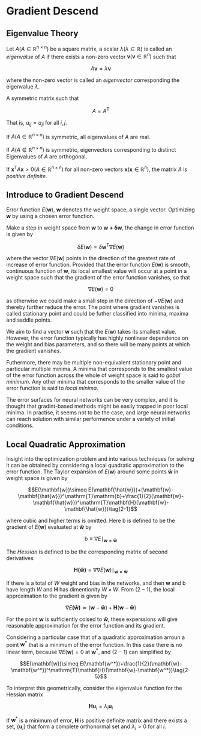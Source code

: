 
# Gradient Descend

## Eigenvalue Theory 
Let $A(A\in \mathbb{R}^{n\times n})$ be a square matrix, a scalar $\lambda (\lambda\in\mathbb{R})$ is called an *eigenvalue* of $A$ if there exists a non-zero vector $\mathbf{v}(\mathbf{v}\in\mathbb{R}^{n})$ such that 

$$A\mathbf{v}=\lambda\mathbf{v}$$

where the non-zero vector is called an *eigenvector* corresponding the eigenvalue $\lambda$.

A symmetric matrix such that

$$A=A^\mathrm{T}$$

That is, $a_{ij}=a_{ji}$ for all $i,j$.

If $A(A\in \mathbb{R}^{n\times n})$ is symmetric, all eigenvalues of $A$ are real.

If $A(A\in \mathbb{R}^{n\times n})$ is symmetric, eigenvectors corresponding to distinct Eigenvalues of $A$ are orthogonal.

If $\mathbf{x}^\mathrm{T}A\mathbf{x}>0(A\in \mathbb{R}^{n\times n})$ for all non-zero vectors $\mathbf{x}(\mathbf{x}\in\mathbb{R}^{n})$, the matrix $A$ is *positive definite*.

## Introduce to Gradient Descend

Error function $E(\mathbf{w})$, $\mathbf{w}$ denotes the weight space, a single vector. Optimizing $\mathbf{w}$ by using a chosen error function.

Make a step in weight space from $\mathbf{w}$ to $\mathbf{w+\delta w}$, the change in error function is given by

$$\delta E(\mathbf{w})=\delta \mathbf{w}^\mathrm{T}\nabla E(\mathbf{w})\tag{1-1}$$

where the vector $\nabla E(\mathbf{w})$ points in the direction of the greatest rate of increase of error function. Provided that the error function $E(\mathbf{w})$ is smooth, continuous function of $\mathbf{w}$, its local smallest value will occur at a point in a weight space such that the gradient of the error function vanishes, so that 

$$\nabla E(\mathbf{w})=0 \tag{1-2}$$

as otherwise we could make a small step in the direction of $-\nabla E(\mathbf{w})$ and thereby further reduce the error. The point where gradient vanishes is called stationary point and could be futher classified into minima, maxima and saddle points.

We aim to find a vector $\mathbf{w}$ such that the $E(\mathbf{w})$ takes its smallest value. However, the error function typically has highly nonlinear dependence on the weight and bias parameters, and so there will be many points at which the gradient vanishes. 

Futhermore, there may be multiple non-equivalent stationary point and particular multiple minima. A minima that corresponds to the smallest value of the error function across the whole of weight space is said to *gobal minimum*. Any other minima that corresponds to the smaller value of the error function is said to *local minima*.

The error surfaces for neural networks can be very complex, and it is thought that gradint-based methods might be easily trapped in poor local minima. In practise, it seems not to be the case, and large neural networks can reach solution with similar performence under a variety of initial conditions.

## Local Quadratic Approximation

Insight into the optimization problem and into various techniques for solving it can be obtained by considering a local quadratic approximation to the error function. The Taylor expansion of $E(\mathbf{w})$ around some points $\mathbf{\hat{w}}$ in weight space is given by 

$$E(\mathbf{w})\simeq E(\mathbf{\hat{w}})+(\mathbf{w}-\mathbf{\hat{w}})^\mathrm{T}\mathrm{b}+\frac{1}{2}(\mathbf{w}-\mathbf{\hat{w}})^\mathrm{T}\mathbf{H}(\mathbf{w}-\mathbf{\hat{w}})\tag{2-1}$$

where cubic and higher terms is omitted. Here $\mathrm{b}$ is defined to be the gradient of $E(\mathbf{w})$ evaluated at $\mathbf{\hat{w}}$ by 

$$\mathrm{b}\equiv\nabla E\mid_{\mathbf{w=\hat{w}}}\tag{2-2}$$

The *Hessian* is defined to be the corresponding matrix of second derivatives

$$\mathbf{H(\hat{w})}=\nabla\nabla E(\mathbf{w})\mid_{\mathbf{w=\hat{w}}}\tag{2-3}$$

If there is a total of $W$ weight and bias in the networks, and then $\mathbf{w}$ and $\mathrm{b}$ have length $W$ and $\mathbf{H}$ has dimentionity $W\times W$. From $(2-1)$, the local approximation to the gradient is given by 

$$\nabla E\mathbf{(\hat{w})}\simeq (\mathbf{w}-\mathbf{\hat{w}})+\mathbf{H}(\mathbf{w}-\mathbf{\hat{w}})\tag{2-4}$$

For the point $\mathbf{w}$ is sufficiently colsed to $\mathbf{\hat{w}}$, these experssions will give reasonable approximation for the error function and its gradient.

Considering a particular case that of a quadratic approximation arroun a point $\mathbf{w^*}$ that is a minimum of the error function. In this case there is no linear term, because $\nabla E(\mathbf{w})=0$ at $\mathbf{w^*}$, and $(2-1)$ can simplified by

$$E(\mathbf{w})\simeq E(\mathbf{w^*})+\frac{1}{2}(\mathbf{w}-\mathbf{w^*})^\mathrm{T}\mathbf{H}(\mathbf{w}-\mathbf{w^*})\tag{2-5}$$

To interpret this geometrically, consider the eigenvalue function for the Hessian matrix

$$\mathbf{Hu}_i=\lambda_i\mathbf{u}_i$$

If $\mathbf{w}^*$ is a minimum of error, $\mathbf{H}$ is positive definite matrix and there exists a set, $\{\mathbf{u}_i\}$ that form a complete orthonormal set and $\lambda_i>0$ for all $i$.

